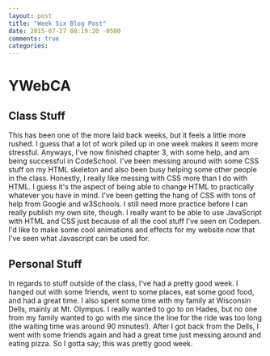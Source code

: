 ```yaml
---
layout: post
title: "Week Six Blog Post"
date: 2015-07-27 08:19:20 -0500
comments: true
categories:
---
```

# YWebCA

## Class Stuff
This has been one of the more laid back weeks, but it feels a little more rushed. I guess that a lot of work piled up in one week makes it seem more stressful. Anyways, I've now finished chapter 3, with some help, and am being successful in CodeSchool. I've been messing around with some CSS stuff on my HTML skeleton and also been busy helping some other people in the class. Honestly, I really like messing with CSS more than I do with HTML. I guess it's the aspect of being able to change HTML to practically whatever you have in mind. I've been getting the hang of CSS with tons of help from Google and w3Schools. I still need more practice before I can really publish my own site, though. I really want to be able to use JavaScript with HTML and CSS just because of all the cool stuff I've seen on Codepen. I'd like to make some cool animations and effects for my website now that I've seen what Javascript can be used for.

## Personal Stuff
In regards to stuff outside of the class, I've had a pretty good week. I hanged out with some friends, went to some places, eat some good food, and had a great time. I also spent some time with my family at Wisconsin Dells, mainly at Mt. Olympus. I really wanted to go to on Hades, but no one from my family wanted to go with me since the line for the ride was too long (the waiting time was around 90 minutes!). After I got back from the Dells, I went with some friends again and had a great time just messing around and eating pizza. So I gotta say; this was pretty good week.
